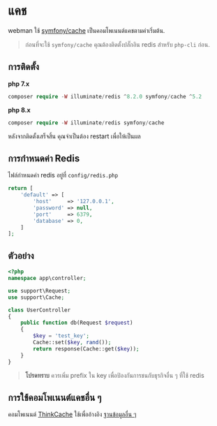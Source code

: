 # แคช

webman ใช้ [symfony/cache](https://github.com/symfony/cache) เป็นคอมโพเนนต์แคชตามค่าเริ่มต้น.

> ก่อนที่จะใช้ `symfony/cache` คุณต้องติดตั้งปลั๊กอิน redis สำหรับ `php-cli` ก่อน.

## การติดตั้ง
**php 7.x**
```php
composer require -W illuminate/redis ^8.2.0 symfony/cache ^5.2
```
**php 8.x**
```php
composer require -W illuminate/redis symfony/cache
```

หลังจากติดตั้งเสร็จสิ้น คุณจำเป็นต้อง restart เพื่อให้เป็นผล

## การกำหนดค่า Redis
ไฟล์กำหนดค่า redis อยู่ที่ `config/redis.php`
```php
return [
    'default' => [
        'host'     => '127.0.0.1',
        'password' => null,
        'port'     => 6379,
        'database' => 0,
    ]
];
```

## ตัวอย่าง
```php
<?php
namespace app\controller;

use support\Request;
use support\Cache;

class UserController
{
    public function db(Request $request)
    {
        $key = 'test_key';
        Cache::set($key, rand());
        return response(Cache::get($key));
    }
}
```

> **โปรดทราบ**
> ควรเพิ่ม prefix ใน key เพื่อป้องกันการชนกับธุรกิจอื่น ๆ ที่ใช้ redis

## การใช้คอมโพเนนต์แคชอื่น ๆ

คอมโพเนนต์ [ThinkCache](https://github.com/top-think/think-cache) ใช้เพื่ออ้างอิง [ฐานข้อมูลอื่น ๆ](others.md#ThinkCache)
